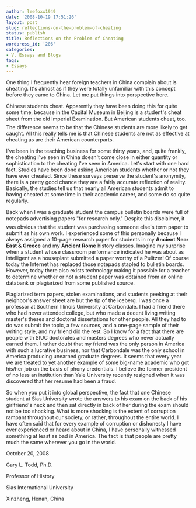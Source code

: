 ```yaml
---
author: leefoxx1949
date: '2008-10-19 17:51:26'
layout: post
slug: reflections-on-the-problem-of-cheating
status: publish
title: Reflections on the Problem of Cheating
wordpress_id: '206'
categories:
- V. Essays and Blogs
tags:
- Essays
---
```


One thing I frequently hear foreign teachers in China complain about is
cheating. It's almost as if they were totally unfamiliar with this concept
before they came to China. Let me put things into perspective here.

Chinese students cheat. Apparently they have been doing this for quite some
time, because in the Capital Museum in Beijing is a student's cheat sheet
from the old Imperial Examination. But American students cheat, too. The
difference seems to be that the Chinese students are more likely to get
caught. All this really tells me is that Chinese students are not as effective
at cheating as are their American counterparts.

I've been in the teaching business for some thirty years, and, quite frankly,
the cheating I've seen in China doesn't come close in either quantity or
sophistication to the cheating I've seen in America. Let's start with one hard
fact. Studies have been done asking American students whether or not they have
ever cheated. Since these surveys preserve the student's anonymity, there is a
pretty good chance they are a fairly accurate reflection of reality.
Basically, the studies tell us that nearly all American students admit to
having cheated at some time in their academic career, and some do so quite
regularly.

Back when I was a graduate student the campus bulletin boards were full of
notepads advertising papers "for research only." Despite this disclaimer, it
was obvious that the student was purchasing someone else's term paper to
submit as his own work. I experienced some of this personally because I always
assigned a 10-page research paper for students in my **Ancient Near East &
Greece** and my **Ancient Rome** history classes. Imagine my surprise when a
student whose classroom performance indicated he was about as intelligent as a
houseplant submitted a paper worthy of a Pulitzer! Of course today the
Internet has replaced those notepads stapled to bulletin boards. However,
today there also exists technology making it possible for a teacher to
determine whether or not a student paper was obtained from an online databank
or plagiarized from some published source.

Plagiarized term papers, stolen examinations, and students peeking at their
neighbor's answer sheet are but the tip of the iceberg. I was once a professor
at Southern Illinois University at Carbondale. I had a friend there who had
never attended college, but who made a decent living writing master's theses
and doctoral dissertations for other people. All they had to do was submit the
topic, a few sources, and a one-page sample of their writing style, and my
friend did the rest. So I know for a fact that there are people with SIUC
doctorates and masters degrees who never actually earned them. I rather doubt
that my friend was the only person in America with such a lucrative business,
nor that Carbondale was the only school in America producing unearned graduate
degrees. It seems that every year we are treated to yet another example of
some big-name academic who got his/her job on the basis of phony credentials.
I believe the former president of no less an institution than Yale University
recently resigned when it was discovered that her resume had been a fraud.

So when you put it into global perspective, the fact that one Chinese student
at Sias University wrote the answers to his exam on the back of his
girlfriend's neck and then sat directly in back of her during the exam should
not be too shocking. What is more shocking is the extent of corruption rampant
throughout our society, or rather, throughout the entire world. I have often
said that for every example of corruption or dishonesty I have ever
experienced or heard about in China, I have personally witnessed something at
least as bad in America. The fact is that people are pretty much the same
wherever you go in the world.

October 20, 2008

Gary L. Todd, Ph.D.

Professor of History

Sias International University

Xinzheng, Henan, China

